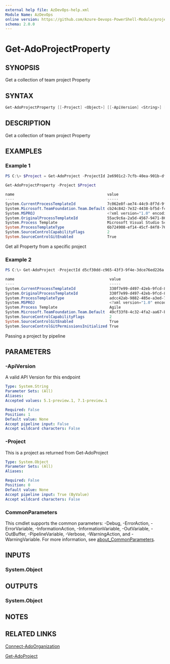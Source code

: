```yaml
---
external help file: AzDevOps-help.xml
Module Name: AzDevOps
online version: https://github.com/Azure-Devops-PowerShell-Module/projects/blob/master/docs/Get-AdoProjectProperty.md#get-adoprojectproperty
schema: 2.0.0
---
```


# Get-AdoProjectProperty

## SYNOPSIS

Get a collection of team project Property

## SYNTAX

```powershell
Get-AdoProjectProperty [[-Project] <Object>] [[-ApiVersion] <String>] [<CommonParameters>]
```

## DESCRIPTION

Get a collection of team project Property

## EXAMPLES

### Example 1

```powershell
PS C:\> $Project = Get-AdoProject -ProjectId 2e6901c2-7cfb-40ea-901b-dfb439566e13

Get-AdoProjectProperty -Project $Project

name                                         value
----                                         -----
System.CurrentProcessTemplateId              7c062e8f-ae74-44c9-8f7d-9f3b35a73af1
System.Microsoft.TeamFoundation.Team.Default cb24c842-7e32-4438-bf5d-fc67ac28a5c1
System.MSPROJ                                <?xml version="1.0" encoding="utf-8"?>...
System.OriginalProcessTemplateId             55ac9c6a-2a5d-4567-9471-8659f826fe12
System.Process Template                      Microsoft Visual Studio Scrum 2013
System.ProcessTemplateType                   6b724908-ef14-45cf-84f8-768b5384da45
System.SourceControlCapabilityFlags          2
System.SourceControlGitEnabled               True
```

Get all Property from a specific project

### Example 2

```powershell
PS C:\> Get-AdoProject -ProjectId d5cf30dd-c965-43f3-9f4e-3dce76ed226a |Get-AdoProjectProperty

name                                          value
----                                          -----
System.CurrentProcessTemplateId               330f7e99-d497-42eb-9fcd-8f8fec59bc13
System.OriginalProcessTemplateId              330f7e99-d497-42eb-9fcd-8f8fec59bc13
System.ProcessTemplateType                    adcc42ab-9882-485e-a3ed-7678f01f66bc
System.MSPROJ                                 <?xml version="1.0" encoding="utf-8"?>...
System.Process Template                       Agile
System.Microsoft.TeamFoundation.Team.Default  49cf33f8-4c32-4fa2-aa67-b8b49a873ea6
System.SourceControlCapabilityFlags           2
System.SourceControlGitEnabled                True
System.SourceControlGitPermissionsInitialized True
```

Passing a project by pipeline

## PARAMETERS

### -ApiVersion

A valid API Version for this endpoint

```yaml
Type: System.String
Parameter Sets: (All)
Aliases:
Accepted values: 5.1-preview.1, 7.1-preview.1

Required: False
Position: 1
Default value: None
Accept pipeline input: False
Accept wildcard characters: False
```

### -Project

This is a project as returned from Get-AdoProject

```yaml
Type: System.Object
Parameter Sets: (All)
Aliases:

Required: False
Position: 0
Default value: None
Accept pipeline input: True (ByValue)
Accept wildcard characters: False
```

### CommonParameters

This cmdlet supports the common parameters: -Debug, -ErrorAction, -ErrorVariable, -InformationAction, -InformationVariable, -OutVariable, -OutBuffer, -PipelineVariable, -Verbose, -WarningAction, and -WarningVariable. For more information, see [about_CommonParameters](http://go.microsoft.com/fwlink/?LinkID=113216).

## INPUTS

### System.Object

## OUTPUTS

### System.Object

## NOTES

## RELATED LINKS

[Connect-AdoOrganization](https://github.com/Azure-Devops-PowerShell-Module/core/blob/master/docs/Connect-AdoOrganization.md#connect-adoorganization)

[Get-AdoProject](https://github.com/Azure-Devops-PowerShell-Module/core/blob/master/docs/Get-AdoProject.md#get-adoproject)